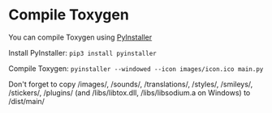 # Compile Toxygen

You can compile Toxygen using [PyInstaller](http://www.pyinstaller.org/)

Install PyInstaller: 
``pip3 install pyinstaller``

Compile Toxygen:
``pyinstaller --windowed --icon images/icon.ico main.py``

Don't forget to copy /images/, /sounds/, /translations/, /styles/, /smileys/, /stickers/, /plugins/ (and /libs/libtox.dll, /libs/libsodium.a on Windows) to /dist/main/
